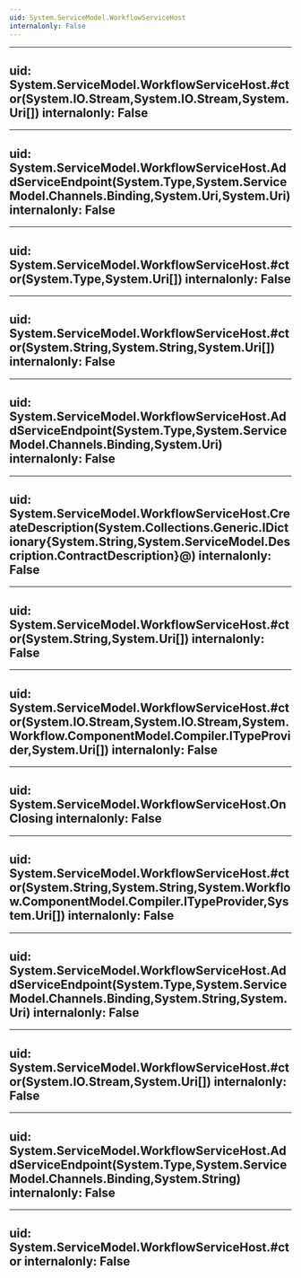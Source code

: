 ```yaml
---
uid: System.ServiceModel.WorkflowServiceHost
internalonly: False
---
```


---
uid: System.ServiceModel.WorkflowServiceHost.#ctor(System.IO.Stream,System.IO.Stream,System.Uri[])
internalonly: False
---

---
uid: System.ServiceModel.WorkflowServiceHost.AddServiceEndpoint(System.Type,System.ServiceModel.Channels.Binding,System.Uri,System.Uri)
internalonly: False
---

---
uid: System.ServiceModel.WorkflowServiceHost.#ctor(System.Type,System.Uri[])
internalonly: False
---

---
uid: System.ServiceModel.WorkflowServiceHost.#ctor(System.String,System.String,System.Uri[])
internalonly: False
---

---
uid: System.ServiceModel.WorkflowServiceHost.AddServiceEndpoint(System.Type,System.ServiceModel.Channels.Binding,System.Uri)
internalonly: False
---

---
uid: System.ServiceModel.WorkflowServiceHost.CreateDescription(System.Collections.Generic.IDictionary{System.String,System.ServiceModel.Description.ContractDescription}@)
internalonly: False
---

---
uid: System.ServiceModel.WorkflowServiceHost.#ctor(System.String,System.Uri[])
internalonly: False
---

---
uid: System.ServiceModel.WorkflowServiceHost.#ctor(System.IO.Stream,System.IO.Stream,System.Workflow.ComponentModel.Compiler.ITypeProvider,System.Uri[])
internalonly: False
---

---
uid: System.ServiceModel.WorkflowServiceHost.OnClosing
internalonly: False
---

---
uid: System.ServiceModel.WorkflowServiceHost.#ctor(System.String,System.String,System.Workflow.ComponentModel.Compiler.ITypeProvider,System.Uri[])
internalonly: False
---

---
uid: System.ServiceModel.WorkflowServiceHost.AddServiceEndpoint(System.Type,System.ServiceModel.Channels.Binding,System.String,System.Uri)
internalonly: False
---

---
uid: System.ServiceModel.WorkflowServiceHost.#ctor(System.IO.Stream,System.Uri[])
internalonly: False
---

---
uid: System.ServiceModel.WorkflowServiceHost.AddServiceEndpoint(System.Type,System.ServiceModel.Channels.Binding,System.String)
internalonly: False
---

---
uid: System.ServiceModel.WorkflowServiceHost.#ctor
internalonly: False
---
